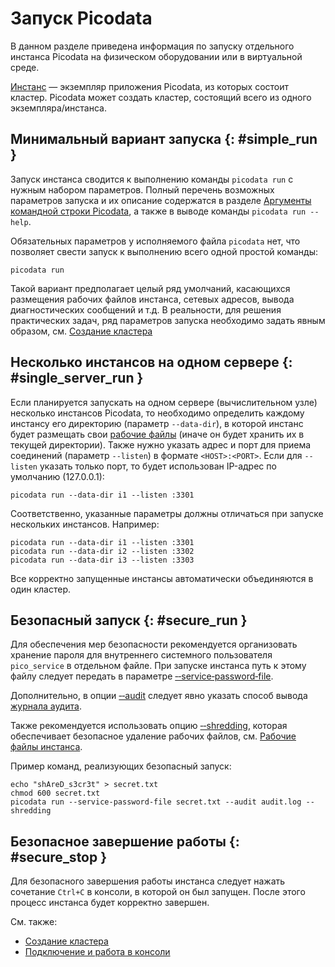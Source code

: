 # Запуск Picodata

В данном разделе приведена информация по запуску отдельного инстанса
Picodata на физическом оборудовании или в виртуальной среде.

[Инстанс](../overview/glossary.md#instance) — экземпляр приложения
Picodata, из которых состоит кластер. Picodata может создать кластер,
состоящий всего из одного экземпляра/инстанса.

## Минимальный вариант запуска {: #simple_run }

Запуск инстанса сводится к выполнению команды `picodata run` с нужным
набором параметров. Полный перечень
возможных параметров запуска и их описание содержатся в разделе
[Аргументы командной строки Picodata](../reference/cli.md), а также в выводе команды
`picodata run --help`.

Обязательных параметров у исполняемого файла `picodata` нет, что позволяет
свести запуск к выполнению всего одной простой команды:

```shell
picodata run
```

Такой вариант предполагает целый ряд умолчаний, касающихся размещения
рабочих файлов инстанса, сетевых адресов, вывода диагностических
сообщений и т.д. В реальности, для решения практических задач, ряд
параметров запуска необходимо задать явным образом, см. [Создание
кластера](../tutorial/deploy.md)

## Несколько инстансов на одном сервере {: #single_server_run }

Если планируется запускать на одном сервере (вычислительном узле)
несколько инстансов Picodata, то необходимо определить каждому инстансу
его директорию (параметр `--data-dir`), в которой инстанс будет
размещать свои [рабочие
файлы](../architecture/instance_runtime_files.md) (иначе он будет
хранить их в текущей директории). Также нужно указать адрес и порт для
приема соединений (параметр `--listen`) в формате `<HOST>:<PORT>`. Если
для `--listen` указать только порт, то будет использован IP-адрес по
умолчанию (127.0.0.1):

```shell
picodata run --data-dir i1 --listen :3301
```
Соответственно, указанные параметры должны отличаться при запуске
нескольких инстансов. Например:

```shell
picodata run --data-dir i1 --listen :3301
picodata run --data-dir i2 --listen :3302
picodata run --data-dir i3 --listen :3303
```

Все корректно запущенные инстансы автоматически объединяются в один кластер.

## Безопасный запуск {: #secure_run }

<!-- WARNING: "‑" below are non-breaking hyphen &#8209; -->

Для обеспечения мер безопасности рекомендуется организовать хранение
пароля для внутреннего системного пользователя `pico_service` в
отдельном файле. При запуске инстанса путь к этому файлу следует
передать в параметре [‑‑service‑password‑file][pwdfile].

Дополнительно, в опции [‑‑audit][audit] следует явно указать способ
вывода [журнала аудита](../tutorial/audit_log.md).

Также рекомендуется использовать опцию [‑‑shredding][shredding], которая
обеспечивает безопасное удаление рабочих файлов, см. [Рабочие файлы
инстанса](../architecture/instance_runtime_files.md).

Пример команд, реализующих безопасный запуск:

```shell
echo "shAreD_s3cr3t" > secret.txt
chmod 600 secret.txt
picodata run --service-password-file secret.txt --audit audit.log --shredding
```

[pwdfile]: ../reference/cli.md#run_service_password_file
[audit]: ../reference/cli.md#run_audit
[shredding]: ../reference/cli.md#run_shredding

## Безопасное завершение работы {: #secure_stop }

Для безопасного завершения работы инстанса следует нажать сочетание
`Ctrl+C` в консоли, в которой он был запущен. После этого процесс
инстанса будет корректно завершен.

См. также:

- [Создание кластера](deploy.md)
- [Подключение и работа в консоли](connecting.md)
